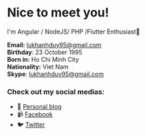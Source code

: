 # Nice to meet you!
 I'm Angular / NodeJS/ PHP /Flutter Enthusiast👋
 
**Email:**  [lukhanhduy95@gmail.com](mailto:lukhanhduy95@gmail.com)  
**Birthday**: 23 October 1995  
**Born in:**  Ho Chi Minh City  
**Nationality:**  Viet Nam  
**Skype**:  lukhanhduy95@gmail.com

### Check out my social medias:

-   💬  [Personal blog](https://lukhanhduy.com/)
-   📹  [Facebook]([https://www.facebook.com/lukhanhduy](https://www.facebook.com/lukhanhduy))
-   🐦  [Twitter]([https://twitter.com/LKhnhDu55647434](https://twitter.com/LKhnhDu55647434))
